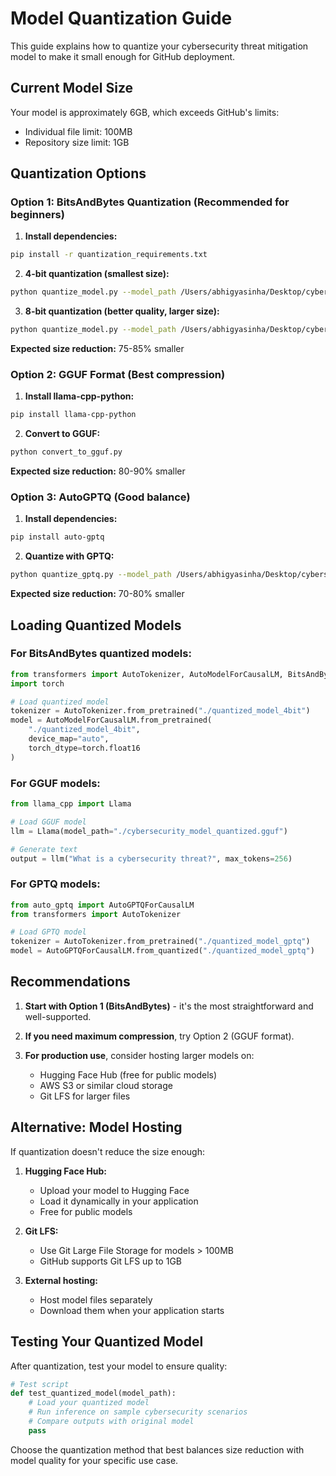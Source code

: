 # Model Quantization Guide

This guide explains how to quantize your cybersecurity threat mitigation model to make it small enough for GitHub deployment.

## Current Model Size
Your model is approximately 6GB, which exceeds GitHub's limits:
- Individual file limit: 100MB
- Repository size limit: 1GB

## Quantization Options

### Option 1: BitsAndBytes Quantization (Recommended for beginners)

1. **Install dependencies:**
```bash
pip install -r quantization_requirements.txt
```

2. **4-bit quantization (smallest size):**
```bash
python quantize_model.py --model_path /Users/abhigyasinha/Desktop/cybersecurity-threat-mitigation-instruct --output_path ./quantized_model_4bit --bits 4
```

3. **8-bit quantization (better quality, larger size):**
```bash
python quantize_model.py --model_path /Users/abhigyasinha/Desktop/cybersecurity-threat-mitigation-instruct --output_path ./quantized_model_8bit --bits 8
```

**Expected size reduction:** 75-85% smaller

### Option 2: GGUF Format (Best compression)

1. **Install llama-cpp-python:**
```bash
pip install llama-cpp-python
```

2. **Convert to GGUF:**
```bash
python convert_to_gguf.py
```

**Expected size reduction:** 80-90% smaller

### Option 3: AutoGPTQ (Good balance)

1. **Install dependencies:**
```bash
pip install auto-gptq
```

2. **Quantize with GPTQ:**
```bash
python quantize_gptq.py --model_path /Users/abhigyasinha/Desktop/cybersecurity-threat-mitigation-instruct --output_path ./quantized_model_gptq --bits 4
```

**Expected size reduction:** 70-80% smaller

## Loading Quantized Models

### For BitsAndBytes quantized models:
```python
from transformers import AutoTokenizer, AutoModelForCausalLM, BitsAndBytesConfig
import torch

# Load quantized model
tokenizer = AutoTokenizer.from_pretrained("./quantized_model_4bit")
model = AutoModelForCausalLM.from_pretrained(
    "./quantized_model_4bit",
    device_map="auto",
    torch_dtype=torch.float16
)
```

### For GGUF models:
```python
from llama_cpp import Llama

# Load GGUF model
llm = Llama(model_path="./cybersecurity_model_quantized.gguf")

# Generate text
output = llm("What is a cybersecurity threat?", max_tokens=256)
```

### For GPTQ models:
```python
from auto_gptq import AutoGPTQForCausalLM
from transformers import AutoTokenizer

# Load GPTQ model
tokenizer = AutoTokenizer.from_pretrained("./quantized_model_gptq")
model = AutoGPTQForCausalLM.from_quantized("./quantized_model_gptq")
```

## Recommendations

1. **Start with Option 1 (BitsAndBytes)** - it's the most straightforward and well-supported.

2. **If you need maximum compression**, try Option 2 (GGUF format).

3. **For production use**, consider hosting larger models on:
   - Hugging Face Hub (free for public models)
   - AWS S3 or similar cloud storage
   - Git LFS for larger files

## Alternative: Model Hosting

If quantization doesn't reduce the size enough:

1. **Hugging Face Hub:**
   - Upload your model to Hugging Face
   - Load it dynamically in your application
   - Free for public models

2. **Git LFS:**
   - Use Git Large File Storage for models > 100MB
   - GitHub supports Git LFS up to 1GB

3. **External hosting:**
   - Host model files separately
   - Download them when your application starts

## Testing Your Quantized Model

After quantization, test your model to ensure quality:

```python
# Test script
def test_quantized_model(model_path):
    # Load your quantized model
    # Run inference on sample cybersecurity scenarios
    # Compare outputs with original model
    pass
```

Choose the quantization method that best balances size reduction with model quality for your specific use case.
